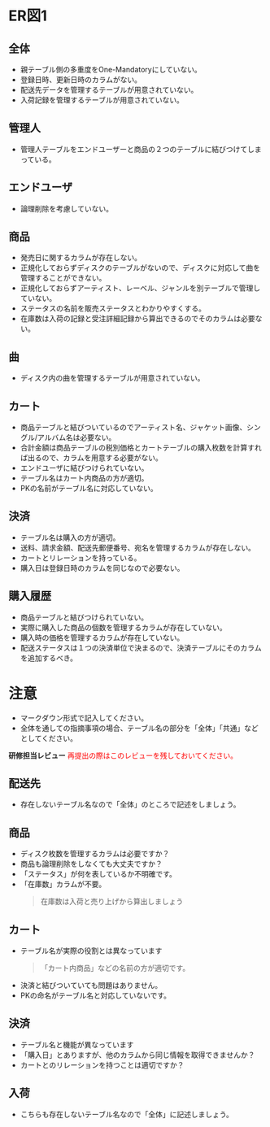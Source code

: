 # ER図1
## 全体
- 親テーブル側の多重度をOne-Mandatoryにしていない。
- 登録日時、更新日時のカラムがない。
- 配送先データを管理するテーブルが用意されていない。
- 入荷記録を管理するテーブルが用意されていない。

## 管理人
- 管理人テーブルをエンドユーザーと商品の２つのテーブルに結びつけてしまっている。

## エンドユーザ
- 論理削除を考慮していない。


## 商品
- 発売日に関するカラムが存在しない。
- 正規化しておらずディスクのテーブルがないので、ディスクに対応して曲を管理することができない。
- 正規化しておらずアーティスト、レーベル、ジャンルを別テーブルで管理していない。
- ステータスの名前を販売ステータスとわかりやすくする。
- 在庫数は入荷の記録と受注詳細記録から算出できるのでそのカラムは必要ない。

## 曲
- ディスク内の曲を管理するテーブルが用意されていない。

## カート
- 商品テーブルと結びついているのでアーティスト名、ジャケット画像、シングル/アルバム名は必要ない。
- 合計金額は商品テーブルの税別価格とカートテーブルの購入枚数を計算すれば出るので、カラムを用意する必要がない。
- エンドユーザに結びつけられていない。
- テーブル名はカート内商品の方が適切。
- PKの名前がテーブル名に対応していない。

## 決済
- テーブル名は購入の方が適切。
- 送料、請求金額、配送先郵便番号、宛名を管理するカラムが存在しない。
- カートとリレーションを持っている。
- 購入日は登録日時のカラムを同じなので必要ない。

## 購入履歴
- 商品テーブルと結びつけられていない。
- 実際に購入した商品の個数を管理するカラムが存在していない。
- 購入時の価格を管理するカラムが存在していない。
- 配送ステータスは１つの決済単位で決まるので、決済テーブルにそのカラムを追加するべき。


# 注意
* マークダウン形式で記入してください。
* 全体を通しての指摘事項の場合、テーブル名の部分を「全体」「共通」などとしてください。

**研修担当レビュー**
<font color="Red">再提出の際はこのレビューを残しておいてください。</font>

## 配送先
- 存在しないテーブル名なので「全体」のところで記述をしましょう。

## 商品
- ディスク枚数を管理するカラムは必要ですか？
- 商品も論理削除をしなくても大丈夫ですか？
- 「ステータス」が何を表しているか不明確です。
- 「在庫数」カラムが不要。
  > 在庫数は入荷と売り上げから算出しましょう
  
## カート
- テーブル名が実際の役割とは異なっています
  > 「カート内商品」などの名前の方が適切です。
- 決済と結びついていても問題はありません。
- PKの命名がテーブル名と対応していないです。

## 決済
- テーブル名と機能が異なっています
- 「購入日」とありますが、他のカラムから同じ情報を取得できませんか？
- カートとのリレーションを持つことは適切ですか？

## 入荷
- こちらも存在しないテーブル名なので「全体」に記述しましょう。
